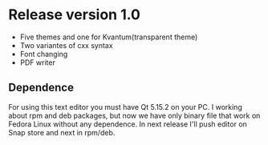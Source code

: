# Release version 1.0
- Five themes and one for Kvantum(transparent theme)
- Two variantes of cxx syntax
- Font changing
- PDF writer

## Dependence

For using this text editor you must have Qt 5.15.2 on your PC.
I working about rpm and deb packages, but now we have only binary
file that work on Fedora Linux without any dependence. 
In next release I'll push editor on Snap store and next in rpm/deb.